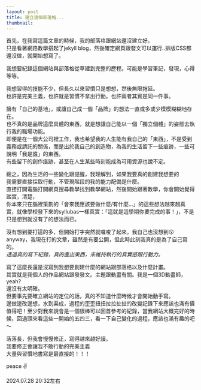 ```yaml
---
layout: post
title: 建立這個部落格...
thumbnail: 
---
```




首先，在我寫這篇文章的時候，我的部落格跟網站還沒建立好。  
只是看著網路教學搭起了jekyll blog，然後確定網頁跟發文可以運行..排版CSS都還沒做，就開始想寫了。

我想要紀錄這個網站與部落格從草建到完整的歷程。可能是學習筆記，發現，心得等等。

我想習得的技能不少，但長久以來習慣只是想想，然後無限拖延。  
也許是完美主義，也許就是習慣不拿出行動。也許兩者其實是同一件事。

擁有「自己的基地」，或讓自己成一個「品牌」的想法一直或多或少模模糊糊地存在。  
也不真的是品牌這麼具體的東西，就是想讓自己能以一個「獨立個體」的姿態去執行我的職場功能。  
即便是在一個大公司裡工作，我也希望我的人生能有我自己的「東西」，不是受到義務或請託的關係，而是出於我自己的創造物，為我的生活留下一些痕跡，一些可說明「我是誰」的東西。  
有些留下的創作痕跡，甚至在人生某些時刻能成為可用資源也說不定。

總之，因為生活的一些變化跟提醒，我理解到，如果我要真的創建我想要的  
我需要直接採取行動，不管現階段的我的能力配備是什麼。  
直接打開電腦打開網頁搜尋教學找到教學網站，然後開始跟著教學，你會開始覺得踏實，清楚，  
你本來只在腦裡策劃的「會來我應該要做什麼/有什麼...」的這些想法越來越真實，就像學校發下來的syllubas一樣真實：「這就是這學期你要完成的事！」，不是只是想到就沒有了的想法而已。

沒有想到要打這的多，但開始打字突然就囉唆了起來，我自己也沒想到😗  
anyway，我現在打的文章，雖然是有要公開，但此時此刻我真的是為了自己寫的。  
*透過真的寫下紀錄，真的產出東西，來維持執行的真實感跟行動力。*

寫了這麼長還是沒寫到我想要創建什麼的網站跟部落格以及什麼計畫。  
其實就是我個人的作品網站跟發發文。主題跟動畫有關。我是一個3D動畫師，yeah?  
還沒有太明確。  
但要事先要確立網站的定位的話，真的不知道什麼時候才會開始動手寫。  
邊做邊改邊想，水到渠成，過程的歪歪扭扭拉拉扯扯的改變記錄下來應該也滿有價值得吧！至少對我來說會是一個很棒可以回首參考的紀錄，當我網站大概完好的時候，回過頭來看這些一開始的五四三，看一下自己變化的過程，應該也滿有趣的吧～

落落長，但我會慢慢修正，寫得越來越好讀。  
我要修正會讓我不敢行動的完美主義  
大量與習慣地書寫是最直接的！！！

peace ✌️

2024.07.28 20:32左右
